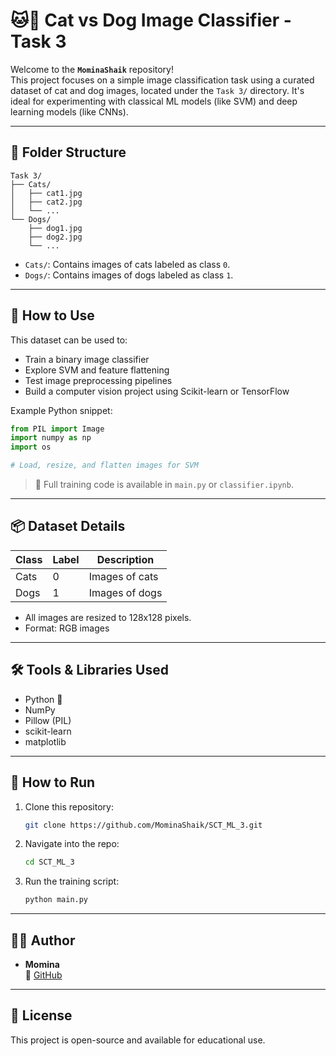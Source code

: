 # 🐱🐶 Cat vs Dog Image Classifier - Task 3

Welcome to the **`MominaShaik`** repository!  
This project focuses on a simple image classification task using a curated dataset of cat and dog images, located under the `Task 3/` directory. It's ideal for experimenting with classical ML models (like SVM) and deep learning models (like CNNs).

---

## 📁 Folder Structure

```
Task 3/
├── Cats/
│   ├── cat1.jpg
│   ├── cat2.jpg
│   └── ...
└── Dogs/
    ├── dog1.jpg
    ├── dog2.jpg
    └── ...
```

- `Cats/`: Contains images of cats labeled as class `0`.
- `Dogs/`: Contains images of dogs labeled as class `1`.

---

## 🧠 How to Use

This dataset can be used to:
- Train a binary image classifier
- Explore SVM and feature flattening
- Test image preprocessing pipelines
- Build a computer vision project using Scikit-learn or TensorFlow

Example Python snippet:
```python
from PIL import Image
import numpy as np
import os

# Load, resize, and flatten images for SVM
```

> 🔗 Full training code is available in `main.py` or `classifier.ipynb`.

---

## 📦 Dataset Details

| Class | Label | Description          |
|-------|-------|----------------------|
| Cats  | 0     | Images of cats       |
| Dogs  | 1     | Images of dogs       |

- All images are resized to 128x128 pixels.
- Format: RGB images

---

## 🛠 Tools & Libraries Used

- Python 🐍
- NumPy
- Pillow (PIL)
- scikit-learn
- matplotlib

---

## 🚀 How to Run

1. Clone this repository:
   ```bash
   git clone https://github.com/MominaShaik/SCT_ML_3.git
   ```

2. Navigate into the repo:
   ```bash
   cd SCT_ML_3
   ```

3. Run the training script:
   ```bash
   python main.py
   ```

---

## 🙋‍♂️ Author

- **Momina**  
  🔗 [GitHub](https://github.com/MominaShaik)

---

## 📄 License

This project is open-source and available for educational use.
